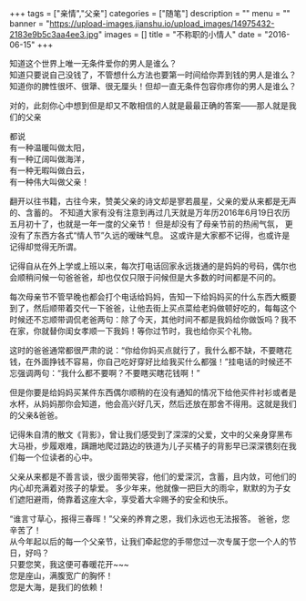 +++
tags = ["亲情","父亲"]
categories = ["随笔"]
description = ""
menu = ""
banner = "https://upload-images.jianshu.io/upload_images/14975432-2183e9b5c3aa4ee3.jpg"
images = []
title = "不称职的小情人"
date = "2016-06-15"
+++

<!--more-->
知道这个世界上唯一无条件爱你的男人是谁么？  
知道只要说自己没钱了，不管想什么方法也要第一时间给你弄到钱的男人是谁么？  
知道你的脾性很坏、很犟、很无厘头！但却一直无条件包容你疼你的男人是谁么？

对的，此刻你心中想到但是却又不敢相信的人就是最最正确的答案——那人就是我们的父亲

都说  
有一种温暖叫做太阳，  
有一种辽阔叫做海洋，  
有一种无暇叫做白云，  
有一种伟大叫做父亲！

翻开以往书籍，古往今来，赞美父亲的诗文却是寥若晨星，父亲的爱从来都是无声的、含蓄的。
不知道大家有没有注意到再过几天就是万年历2016年6月19日农历五月初十了，也就是一年一度的父亲节！
但是却没有了母亲节前的热闹气氛，
更没有了东西方各式“情人节”久远的暧昧气息。
这或许是大家都不记得，也或许是记得却觉得无所谓。

记得自从在外上学或上班以来，每次打电话回家永远拨通的是妈妈的号码，偶尔也会顺稍问候一句爸爸爸，却也仅仅只限于问候但是大多数的时间都是不问的。

每次母亲节不管早晚也都会打个电话给妈妈，告知一下给妈妈买的什么东西大概要到了，然后顺带着交代一下爸爸，让他去街上买点菜给老妈做顿好吃的，每每这个时候还不忘顺带调侃老爸两句：除了今天，其他时间不都是我妈给你做饭吗？我不在家，你就替你闺女孝顺一下我妈！等你过节时，我也给你买个礼物。

这时的爸爸通常都很严肃的说：“你给你妈买点就行了，我什么都不缺，不要瞎花钱，在外面挣钱不容易，你自己吃好穿好比给我买什么都强！”挂电话的时候还不忘强调两句：“我什么都不要啊？不要瞎买瞎花钱啊！”

但是你要是给妈妈买某件东西偶尔顺稍的在没有通知的情况下给他买件衬衫或者是水杯，从妈妈那你会知道，他会高兴好几天，然后还放在那舍不得用。这就是我们的父亲&爸爸。

记得朱自清的散文《背影》，曾让我们感受到了深深的父爱，文中的父亲身穿黑布大马褂，步履艰难，蹒跚地爬过路边的铁道为儿子买橘子的背影早已深深镌刻在我们每一个位读者的心中。
 
父亲从来都是不善言谈，很少面带笑容，他们的爱深沉，含蓄，且内敛，可他们的内心却充满着对孩子的挚爱。
多少年来，他就像一把巨大的雨伞，默默的为子女们遮阳避雨，倚靠着这座大伞，享受着大伞赐予的安全和快乐。

“谁言寸草心，报得三春晖！”父亲的养育之恩，我们永远也无法报答。
爸爸，您辛苦了！  
从今年起以后的每一个父亲节，让我们牵起您的手带您过一次专属于您一个人的节日，好吗？  
只要您笑，我这便可春暖花开~~~  
您是座山，满腹宽广的胸怀！  
您是大海，是我们的依赖！

